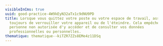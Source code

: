 ```yaml
---
visibleInCms: true
uuid: good-practice-4W9kEyN32aTx1c9dNU9PD
title: Lorsque vous quittez votre poste ou votre espace de travail, assurez-vous
  toujours de verrouiller votre appareil ou de l'éteindre. Cela empêche toute
  personne non autorisée d'y accéder et de consulter vos données
  professionnelles ou personnelles.
thematique: thematique--kiTZR7ZZs8EMe4z11DSq
---
```

